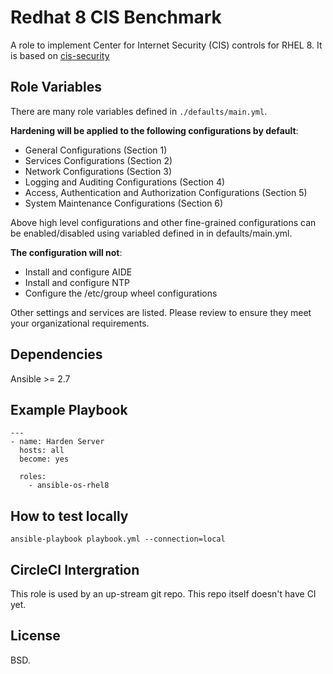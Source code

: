 # Redhat 8 CIS Benchmark

A role to implement Center for Internet Security (CIS) controls for RHEL 8. It is based on [cis-security](https://github.com/dsglaser/cis-security)

## Role Variables

There are many role variables defined in ``./defaults/main.yml``.

**Hardening will be applied to the following configurations by default**:

- General Configurations (Section 1)
- Services Configurations (Section 2)
- Network Configurations (Section 3)
- Logging and Auditing Configurations (Section 4)
- Access, Authentication and Authorization Configurations (Section 5)
- System Maintenance Configurations (Section 6)

Above high level configurations and other fine-grained configurations can be enabled/disabled using variabled defined in in defaults/main.yml.

**The configuration will not**:

- Install and configure AIDE
- Install and configure NTP
- Configure the /etc/group wheel configurations

Other settings and services are listed. Please review to ensure they meet your organizational requirements.

## Dependencies

Ansible >= 2.7

## Example Playbook

```
---
- name: Harden Server
  hosts: all
  become: yes

  roles:
    - ansible-os-rhel8
```

## How to test locally

```
ansible-playbook playbook.yml --connection=local
```

## CircleCI Intergration

This role is used by an up-stream git repo. This repo itself doesn't have CI yet. 

## License

BSD.
